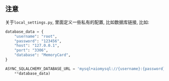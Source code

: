 ## 注意
关于`local_settings.py`, 里面定义一些私有的配置, 比如数据库链接, 比如:
```python
database_data = {
    "username": "root",
    "password": "123456",
    "host": "127.0.0.1",
    "port": "3306",
    "database": "MemoryCard",
}

ASYNC_SQLALCHEMY_DATABASE_URL = 'mysql+aiomysql://{username}:{password}@{host}:{port}/{database}?charset=utf8mb4'.format(
    **database_data)
```